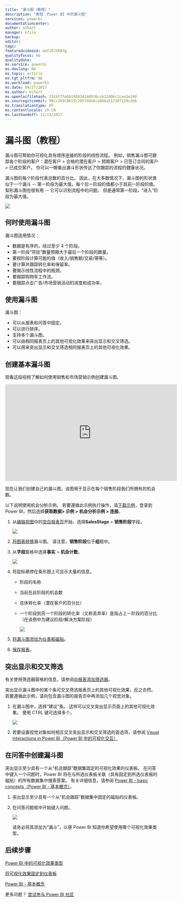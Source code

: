 ```yaml
---
title: "漏斗图（教程）"
description: "教程：Power BI 中的漏斗图"
services: powerbi
documentationcenter: 
author: mihart
manager: kfile
backup: 
editor: 
tags: 
featuredvideoid: maTzOJSRB3g
qualityfocus: no
qualitydate: 
ms.service: powerbi
ms.devlang: NA
ms.topic: article
ms.tgt_pltfrm: NA
ms.workload: powerbi
ms.date: 09/27/2017
ms.author: mihart
ms.openlocfilehash: 231bf7febb19583414d976cc612d06c2caa1e246
ms.sourcegitcommit: 99cc3b9cb615c2957dde6ca908a51238f129cebb
ms.translationtype: HT
ms.contentlocale: zh-CN
ms.lasthandoff: 11/13/2017
---
```

# <a name="funnel-charts-tutorial"></a>漏斗图（教程）
漏斗图可帮助你可视化具有顺序连接的阶段的线性流程。 例如，销售漏斗图可跟踪各个阶段的客户：潜在客户 \> 合格的潜在客户 \> 预期客户 \> 已签订合同的客户 \> 已成交客户。  你可以一眼看出漏斗形状传达了你跟踪的流程的健康状况。

漏斗图的每个阶段代表总数的百分比。 因此，在大多数情况下，漏斗图的形状类似于一个漏斗 -- 第一阶段为最大值，每个后一阶段的值都小于其前一阶段的值。  梨形漏斗图也很有用 -- 它可以识别流程中的问题。  但是通常第一阶段，“进入”阶段为最大值。

![](media/power-bi-visualization-funnel-charts/funnelplain.png)

## <a name="when-to-use-a-funnel-chart"></a>何时使用漏斗图
漏斗图适用情况：

* 数据是有序的，经过至少 4 个阶段。
* 第一阶段“项目”数量预期大于最后一个阶段的数量。
* 要按阶段计算可能的值（收入/销售额/交易/等等）。
* 要计算并跟踪转化率和保留率。
* 要揭示线性流程中的瓶颈。
* 要跟踪购物车工作流。
* 要跟踪点击广告/市场营销活动的进度和成功率。

## <a name="working-with-funnel-charts"></a>使用漏斗图
漏斗图：

* 可以从报表和问答中固定。
* 可以进行排序。
* 支持多个漏斗图。
* 可以由相同报表页上的其他可视化效果来突出显示和交叉筛选。
* 可以用来突出显示和交叉筛选相同报表页上的其他可视化效果。

## <a name="create-a-basic-funnel-chart"></a>创建基本漏斗图
观看这段视频了解如何使用销售和市场营销示例创建漏斗图。

<iframe width="560" height="315" src="https://www.youtube.com/embed/maTzOJSRB3g" frameborder="0" allowfullscreen></iframe>


现在让我们创建自己的漏斗图，该图用于显示在每个销售阶段我们所拥有的机会数。

以下说明使用机会分析示例。 若要遵循此示例执行操作，请[下载示例](sample-datasets.md)，登录到 Power BI，然后选择**获取数据\> 示例 \> 机会分析示例 \> 连接**。

1. 从[编辑视图](service-interact-with-a-report-in-editing-view.md)中的[空白报表页](power-bi-report-add-page.md)开始，选择**SalesStage** \> **销售阶段**字段。  
   
    ![](media/power-bi-visualization-funnel-charts/funnelselectfield_new.png)
2. [将图表转换](power-bi-report-change-visualization-type.md)漏斗图。 请注意，**销售阶段**位于**组**框中。 
3. 从**字段**窗格中选择**事实** \> **机会计数**。
   
    ![](media/power-bi-visualization-funnel-charts/funnelfinal_new.png)
4. 将鼠标悬停在条形图上可显示大量的信息。
   
   * 阶段的名称
   * 当前在此阶段的机会数
   * 总体转化率（潜在客户的百分比） 
   * 一个阶段到另一个阶段的转化率（又称丢弃率）是指占上一阶段的百分比（在该例中为建议阶段/解决方案阶段）
     
     ![](media/power-bi-visualization-funnel-charts/funnelhover_new.png)
5. [将漏斗图添加为仪表板磁贴](service-dashboard-tiles.md)。 
6. [保存报表](service-report-save.md)。

## <a name="highlighting-and-cross-filtering"></a>突出显示和交叉筛选
有关使用筛选器窗格的信息，请参阅[向报表添加筛选器](power-bi-report-add-filter.md)。

突出显示漏斗图中的某个条可交叉筛选报表页上的其他可视化效果，反之亦然。 若要遵循此示例，请向包含漏斗图的报告页中再添加几个视觉对象。

1. 在漏斗图中，选择“建议”条。 这样可以交叉突出显示页面上的其他可视化效果。 使用 CTRL 键可选择多个。
   
   ![](media/power-bi-visualization-funnel-charts/funnelchartnoowl.gif)
2. 若要设置视觉对象如何相互交叉突出显示和交叉筛选的首选项，请参阅 [Visual interactions in Power BI（Power BI 中的可视化交互）](service-reports-visual-interactions.md)

## <a name="create-a-funnel-chart-in-qa"></a>在问答中创建漏斗图
突出显示至少具有一个从“机会跟踪”数据集固定的可视化效果的仪表板。  在问答中键入一个问题时，Power BI 将在与所选仪表板关联（具有固定到所选仪表板的磁贴）的所有数据集中搜索答案。 有关详细信息，请参阅 [Power BI - basic concepts（Power BI - 基本概念）](service-basic-concepts.md)。

1. 突出显示至少具有一个从“机会跟踪”数据集中固定的磁贴的仪表板。
2. 在问答问题框中开始键入问题。
   
   ![](media/power-bi-visualization-funnel-charts/funnelfromqna_new.png)
   
   请务必将其添加为“漏斗”，以便 Power BI 知道你希望使用哪个可视化效果类型。

## <a name="next-steps"></a>后续步骤
[Power BI 中的可视化效果类型](power-bi-visualization-types-for-reports-and-q-and-a.md)

[将可视化效果固定到仪表板](service-dashboard-pin-tile-from-report.md)

[Power BI - 基本概念](service-basic-concepts.md)

更多问题？ [尝试参与 Power BI 社区](http://community.powerbi.com/)


